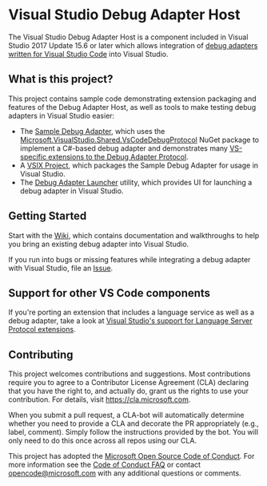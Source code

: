 # Visual Studio Debug Adapter Host

The Visual Studio Debug Adapter Host is a component included in Visual Studio 2017 Update 15.6 or later which allows integration of [debug adapters written for Visual Studio Code](https://code.visualstudio.com/docs/extensionAPI/api-debugging) into Visual Studio.

## What is this project?

This project contains sample code demonstrating extension packaging and features of the Debug Adapter Host, as well as tools to make testing debug adapters in Visual Studio easier:
- The [Sample Debug Adapter](src/sample/SampleDebugAdapter), which uses the [Microsoft.VisualStudio.Shared.VsCodeDebugProtocol](https://www.nuget.org/packages/Microsoft.VisualStudio.Shared.VsCodeDebugProtocol/) NuGet package to implement a C#-based debug adapter and demonstrates many [VS-specific extensions to the Debug Adapter Protocol](https://github.com/Microsoft/VSDebugAdapterHost/wiki/New-functionality-supported-by-the-Visual-Studio-Debug-Adapter-Host).
- A [VSIX Project](src/sample/SampleDebugAdapter.VSIX), which packages the Sample Debug Adapter for usage in Visual Studio.
- The [Debug Adapter Launcher](src/tools/EngineLauncher) utility, which provides UI for launching a debug adapter in Visual Studio.

## Getting Started

Start with the [Wiki](https://github.com/Microsoft/VSDebugAdapterHost/wiki), which contains documentation and walkthroughs to help you bring an existing debug adapter into Visual Studio.

If you run into bugs or missing features while integrating a debug adapter with Visual Studio, file an [Issue](https://github.com/Microsoft/VSDebugAdapterHost/issues).

## Support for other VS Code components

If you're porting an extension that includes a language service as well as a debug adapter, take a look at [Visual Studio's support for Language Server Protocol extensions](https://docs.microsoft.com/en-us/visualstudio/extensibility/adding-an-lsp-extension).

## Contributing

This project welcomes contributions and suggestions.  Most contributions require you to agree to a
Contributor License Agreement (CLA) declaring that you have the right to, and actually do, grant us
the rights to use your contribution. For details, visit https://cla.microsoft.com.

When you submit a pull request, a CLA-bot will automatically determine whether you need to provide
a CLA and decorate the PR appropriately (e.g., label, comment). Simply follow the instructions
provided by the bot. You will only need to do this once across all repos using our CLA.

This project has adopted the [Microsoft Open Source Code of Conduct](https://opensource.microsoft.com/codeofconduct/).
For more information see the [Code of Conduct FAQ](https://opensource.microsoft.com/codeofconduct/faq/) or
contact [opencode@microsoft.com](mailto:opencode@microsoft.com) with any additional questions or comments.
